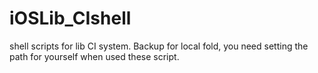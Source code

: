 # iOSLib_CIshell
shell scripts for lib CI system. Backup for local fold, you need setting the path for yourself when used these script.
